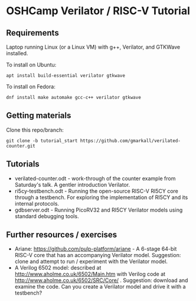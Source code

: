 OSHCamp Verilator / RISC-V Tutorial
===================================

Requirements
------------

Laptop running Linux (or a Linux VM) with g++, Verilator, and GTKWave installed.

To install on Ubuntu:

```
apt install build-essential verilator gtkwave
```

To install on Fedora:

```
dnf install make automake gcc-c++ verilator gtkwave
```


Getting materials
-----------------

Clone this repo/branch:

```
git clone -b tutorial_start https://github.com/gmarkall/verilated-counter.git
```


Tutorials
---------

* verilated-counter.odt - work-through of the counter example from Saturday's
  talk. A gentler introduction Verilator.
* ri5cy-testbench.odt - Running the open-source RISC-V RI5CY core through a
  testbench. For exploring the implementation of RI5CY and its internal
  protocols.
* gdbserver.odt - Running PicoRV32 and RI5CY Verilator models using standard
  debugging tools.


Further resources / exercises
-----------------------------

* Ariane: https://github.com/pulp-platform/ariane - A 6-stage 64-bit RISC-V core
  that has an accompanying Verilator model. Suggestion: clone and attempt to run
  / experiment with the Verilator model.
* A Verilog 6502 model: described at http://www.aholme.co.uk/6502/Main.htm with
  Verilog code at http://www.aholme.co.uk/6502/SRC/Core/ . Suggestion: download
  and examine the code. Can you create a Verilator model and drive it with a
  testbench?
